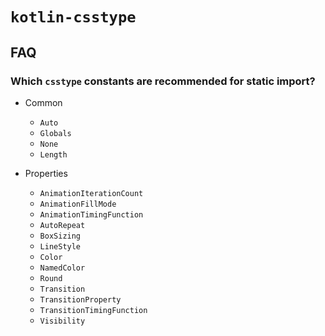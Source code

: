 # `kotlin-csstype`

## FAQ

### Which `csstype` constants are recommended for static import?

- Common
    - `Auto`
    - `Globals`
    - `None`
    - `Length`

- Properties
    - `AnimationIterationCount`
    - `AnimationFillMode`
    - `AnimationTimingFunction`
    - `AutoRepeat`
    - `BoxSizing`
    - `LineStyle`
    - `Color`
    - `NamedColor`
    - `Round`
    - `Transition`
    - `TransitionProperty`
    - `TransitionTimingFunction`
    - `Visibility`
